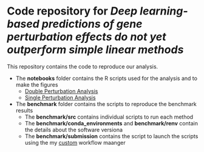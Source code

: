 # Code repository for *Deep learning-based predictions of gene perturbation effects do not yet outperform simple linear methods*

This repository contains the code to reproduce our analysis.

- The **notebooks** folder contains the R scripts used for the analysis and to make the figures
  - [Double Perturbation Analysis]([htmlpreview.github.io/?](https://htmlpreview.github.io/?https://github.com/const-ae/linear_perturbation_prediction-Paper/blob/main/notebooks/double_perturbation_analysis.html))
  - [Single Perturbation Analysis]([htmlpreview.github.io/?](https://htmlpreview.github.io/?https://github.com/const-ae/linear_perturbation_prediction-Paper/blob/main/notebooks/single_perturbation_analysis.html))
- The **benchmark** folder contains the scripts to reproduce the benchmark results
  - The **benchmark/src** contains individual scripts to run each method
  - The **benchmark/conda_environments** and **benchmark/renv** contain the details about the software versiona
  - The **benchmark/submission** contains the script to launch the scripts using the my [custom](https://github.com/const-ae/MyWorkflowManager) workflow maanger
